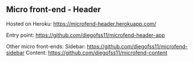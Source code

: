 ## Micro front-end - Header

Hosted on Heroku: https://microfend-header.herokuapp.com/

Entry point: https://github.com/diegofss11/microfend-header-app

Other micro front-ends:
Sidebar: https://github.com/diegofss11/microfend-sidebar
Content: https://github.com/diegofss11/microfend-content